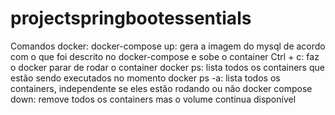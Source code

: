 # projectspringbootessentials
Comandos docker:
docker-compose up: gera a imagem do mysql de acordo com o que foi descrito no docker-compose e sobe o container
Ctrl + c: faz o docker parar de rodar o container
docker ps: lista todos os containers que estão sendo executados no momento
docker ps -a: lista todos os containers, independente se eles estão rodando ou não
docker compose down: remove todos os containers mas o volume continua disponível
